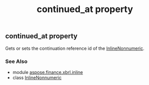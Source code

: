 ﻿---
title: continued_at property
second_title: Aspose.Finance for Python via .NET API References
description: 
type: docs
weight: 40
url: /python-net/aspose.finance.xbrl.inline/inlinenonnumeric/continued_at/
is_root: false
---

## continued_at property


Gets or sets the continuation reference id of the [InlineNonnumeric](/finance/python-net/aspose.finance.xbrl.inline/inlinenonnumeric).

### See Also
* module [aspose.finance.xbrl.inline](../../)
* class [InlineNonnumeric](/finance/python-net/aspose.finance.xbrl.inline/inlinenonnumeric)

